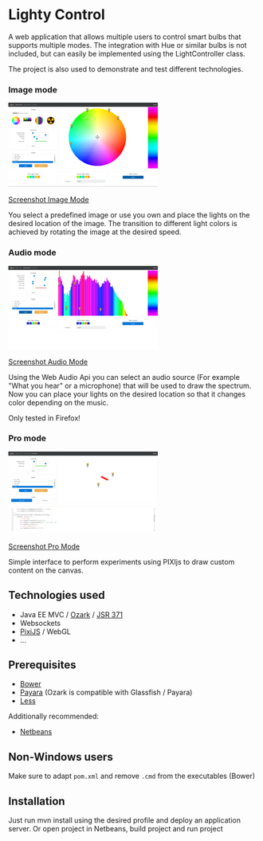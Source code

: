 # Lighty Control
A web application that allows multiple users to control smart bulbs that supports multiple modes. 
The integration with Hue or similar bulbs is not included, but can easily be implemented using the LightController class.

The project is also used to demonstrate and test different technologies.

### Image mode
![Image Mode](./docs/image_mode-tumb.png?raw=true)

[Screenshot Image Mode](./docs/image_mode-tumb.png?raw=true)

You select a predefined image or use you own and place the lights on the desired location of the image. The transition to 
different light colors is achieved by rotating the image at the desired speed. 

### Audio mode
![Audio Mode](./docs/audio_mode-tumb.png?raw=true)

[Screenshot Audio Mode](./docs/audio_mode-tumb.png?raw=true)

Using the Web Audio Api you can select an audio source (For example "What you hear" or a microphone) that will be used to
draw the spectrum. Now you can place your lights on the desired location so that it changes color depending on the music.

Only tested in Firefox!

### Pro mode
![Pro Mode](./docs/pro_mode-tumb.png?raw=true)

[Screenshot Pro Mode](./docs/pro_mode-tumb.png?raw=true)

Simple interface to perform experiments using PIXIjs to draw custom content on the canvas.

## Technologies used

* Java EE MVC / [Ozark](https://ozark.java.net/) / [JSR 371](https://jcp.org/en/jsr/detail?id=371)
* Websockets
* [PixiJS](http://www.pixijs.com/) / WebGL
* ...

## Prerequisites

* [Bower](https://bower.io)
* [Payara](http://www.payara.fish/) (Ozark is compatible with Glassfish / Payara)
* [Less](http://lesscss.org/)

Additionally recommended:

* [Netbeans](https://netbeans.org)

## Non-Windows users

Make sure to adapt `pom.xml` and remove `.cmd` from the executables (Bower)

## Installation

Just run mvn install using the desired profile and deploy an application server. Or open project in Netbeans, build project 
and run project

